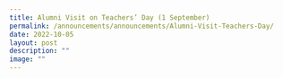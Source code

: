 ```yaml
---
title: Alumni Visit on Teachers’ Day (1 September)
permalink: /announcements/announcements/Alumni-Visit-Teachers-Day/
date: 2022-10-05
layout: post
description: ""
image: ""
---
```

